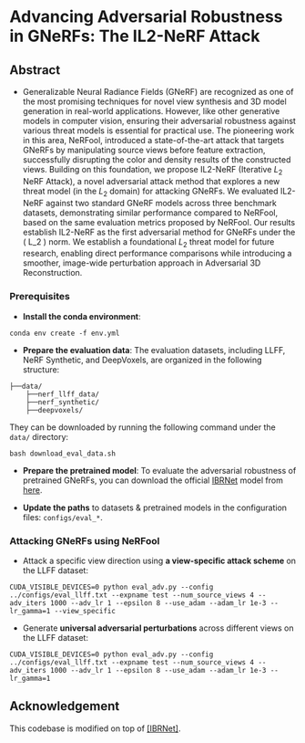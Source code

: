 # Advancing Adversarial Robustness in GNeRFs: The IL2-NeRF Attack

## Abstract
- Generalizable Neural Radiance Fields (GNeRF) are recognized as one of the most promising techniques for novel view synthesis and 3D model generation in real-world applications. However, like other generative models in computer vision, ensuring their adversarial robustness against various threat models is essential for practical use. The pioneering work in this area, NeRFool, introduced a state-of-the-art attack that targets GNeRFs by manipulating source views before feature extraction, successfully disrupting the color and density results of the constructed views. Building on this foundation, we propose IL2-NeRF (Iterative $L_2$ NeRF Attack), a novel adversarial attack method that explores a new threat model (in the $L_2$ domain) for attacking GNeRFs.  We evaluated IL2-NeRF against two standard GNeRF models across three benchmark datasets, demonstrating similar performance compared to NeRFool, based on the same evaluation metrics proposed by NeRFool. Our results establish IL2-NeRF as the first adversarial method for GNeRFs under the \( L_2 \) norm. We establish a foundational $L_2$ threat model for future research, enabling direct performance comparisons while introducing a smoother, image-wide perturbation approach in Adversarial 3D Reconstruction.


### Prerequisites

* **Install the conda environment**:

``` 
conda env create -f env.yml
```
* **Prepare the evaluation data**: The evaluation datasets, including LLFF, NeRF Synthetic, and DeepVoxels, are organized in the following structure:

```
├──data/
    ├──nerf_llff_data/
    ├──nerf_synthetic/
    ├──deepvoxels/
```

They can be downloaded by running the following command under the `data/` directory:

```
bash download_eval_data.sh
```

* **Prepare the pretrained model**: To evaluate the adversarial robustness of pretrained GNeRFs, you can download the official [IBRNet](https://github.com/googleinterns/IBRNet) model from [here](https://drive.google.com/uc?id=165Et85R8YnL-5NcehG0fzqsnAUN8uxUJ).


* **Update the paths** to datasets & pretrained models in the configuration files: `configs/eval_*`.



### Attacking GNeRFs using NeRFool

- Attack a specific view direction using **a view-specific attack scheme** on the LLFF dataset:

```
CUDA_VISIBLE_DEVICES=0 python eval_adv.py --config ../configs/eval_llff.txt --expname test --num_source_views 4 --adv_iters 1000 --adv_lr 1 --epsilon 8 --use_adam --adam_lr 1e-3 --lr_gamma=1 --view_specific
```

- Generate **universal adversarial perturbations** across different views on the LLFF dataset:

```
CUDA_VISIBLE_DEVICES=0 python eval_adv.py --config ../configs/eval_llff.txt --expname test --num_source_views 4 --adv_iters 1000 --adv_lr 1 --epsilon 8 --use_adam --adam_lr 1e-3 --lr_gamma=1
```

## Acknowledgement

This codebase is modified on top of [[IBRNet]](https://github.com/googleinterns/IBRNet).





